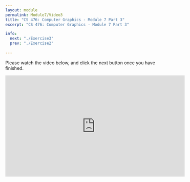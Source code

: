 ```yaml
---
layout: module
permalink: Module7/Video3
title: "CS 476: Computer Graphics - Module 7 Part 3"
excerpt: "CS 476: Computer Graphics - Module 7 Part 3"

info:
  next: "./Exercise3"
  prev: "./Exercise2"
  
---
```


Please watch the video below, and click the next button once you have finished. 

<iframe width="560" height="315" src="https://www.youtube.com/embed/XAMcU4Izuv8" frameborder="0" allow="accelerometer; autoplay; clipboard-write; encrypted-media; gyroscope; picture-in-picture" allowfullscreen></iframe>